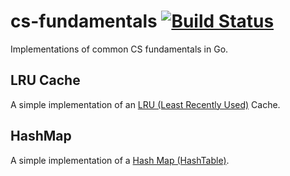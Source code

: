 # cs-fundamentals [![Build Status](https://github.com/syscll/cs-fundamentals/workflows/build/badge.svg)](https://github.com/syscll/cs-fundamentals/actions)
Implementations of common CS fundamentals in Go.

## LRU Cache
A simple implementation of an [LRU (Least Recently Used)](https://en.wikipedia.org/wiki/Cache_replacement_policies#Least_recently_used_(LRU)) Cache.

## HashMap
A simple implementation of a [Hash Map (HashTable)](https://en.wikipedia.org/wiki/Hash_table).
